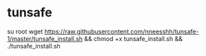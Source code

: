 # tunsafe
su root
wget https://raw.githubusercontent.com/nneesshh/tunsafe-1/master/tunsafe_install.sh && chmod +x tunsafe_install.sh && ./tunsafe_install.sh
